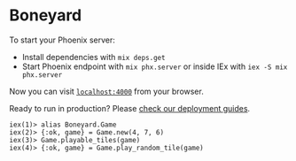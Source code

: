 # Boneyard

To start your Phoenix server:

  * Install dependencies with `mix deps.get`
  * Start Phoenix endpoint with `mix phx.server` or inside IEx with `iex -S mix phx.server`

Now you can visit [`localhost:4000`](http://localhost:4000) from your browser.

Ready to run in production? Please [check our deployment guides](https://hexdocs.pm/phoenix/deployment.html).

```
iex(1)> alias Boneyard.Game
iex(2)> {:ok, game} = Game.new(4, 7, 6)
iex(3)> Game.playable_tiles(game)
iex(4)> {:ok, game} = Game.play_random_tile(game)

```